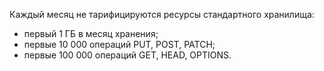 Каждый месяц не тарифицируются ресурсы стандартного хранилища:
* первый 1 ГБ в месяц хранения;
* первые 10 000 операций PUT, POST, PATCH;
* первые 100 000 операций GET, HEAD, OPTIONS.